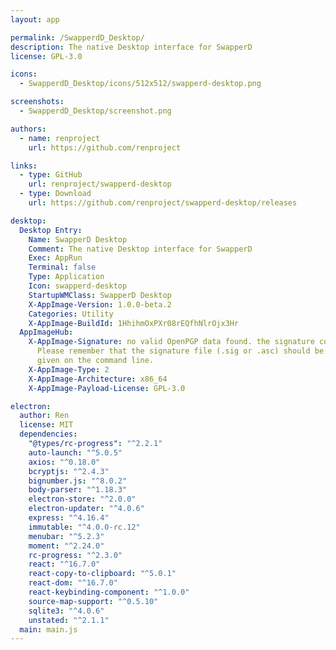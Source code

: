 ```yaml
---
layout: app

permalink: /SwapperdD_Desktop/
description: The native Desktop interface for SwapperD
license: GPL-3.0

icons:
  - SwapperdD_Desktop/icons/512x512/swapperd-desktop.png

screenshots:
  - SwapperdD_Desktop/screenshot.png

authors:
  - name: renproject
    url: https://github.com/renproject

links:
  - type: GitHub
    url: renproject/swapperd-desktop
  - type: Download
    url: https://github.com/renproject/swapperd-desktop/releases

desktop:
  Desktop Entry:
    Name: SwapperD Desktop
    Comment: The native Desktop interface for SwapperD
    Exec: AppRun
    Terminal: false
    Type: Application
    Icon: swapperd-desktop
    StartupWMClass: SwapperD Desktop
    X-AppImage-Version: 1.0.0-beta.2
    Categories: Utility
    X-AppImage-BuildId: 1HhihmOxPXr08rEQfhNlrOjx3Hr
  AppImageHub:
    X-AppImage-Signature: no valid OpenPGP data found. the signature could not be verified.
      Please remember that the signature file (.sig or .asc) should be the first file
      given on the command line.
    X-AppImage-Type: 2
    X-AppImage-Architecture: x86_64
    X-AppImage-Payload-License: GPL-3.0

electron:
  author: Ren
  license: MIT
  dependencies:
    "@types/rc-progress": "^2.2.1"
    auto-launch: "^5.0.5"
    axios: "^0.18.0"
    bcryptjs: "^2.4.3"
    bignumber.js: "^8.0.2"
    body-parser: "^1.18.3"
    electron-store: "^2.0.0"
    electron-updater: "^4.0.6"
    express: "^4.16.4"
    immutable: "^4.0.0-rc.12"
    menubar: "^5.2.3"
    moment: "^2.24.0"
    rc-progress: "^2.3.0"
    react: "^16.7.0"
    react-copy-to-clipboard: "^5.0.1"
    react-dom: "^16.7.0"
    react-keybinding-component: "^1.0.0"
    source-map-support: "^0.5.10"
    sqlite3: "^4.0.6"
    unstated: "^2.1.1"
  main: main.js
---
```

